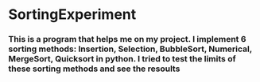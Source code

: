 # SortingExperiment
<h3> This is a program that helps me on my project. I implement 6 sorting methods:
Insertion, Selection, BubbleSort, Numerical, MergeSort, Quicksort in python. I tried to test the limits of these sorting methods and see the resoults </h3> 
